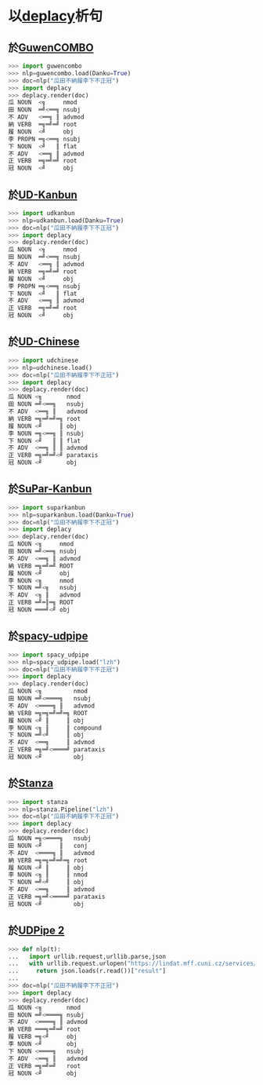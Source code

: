 # 以[deplacy](https://koichiyasuoka.github.io/deplacy/)析句

## 於[GuwenCOMBO](https://github.com/KoichiYasuoka/GuwenCOMBO)

```py
>>> import guwencombo
>>> nlp=guwencombo.load(Danku=True)
>>> doc=nlp("瓜田不納履李下不正冠")
>>> import deplacy
>>> deplacy.render(doc)
瓜 NOUN  <╗     nmod
田 NOUN  ═╝<══╗ nsubj
不 ADV   <══╗ ║ advmod
納 VERB  ═╗═╝═╝ root
履 NOUN  <╝     obj
李 PROPN ═╗<══╗ nsubj
下 NOUN  <╝   ║ flat
不 ADV   <══╗ ║ advmod
正 VERB  ═╗═╝═╝ root
冠 NOUN  <╝     obj
```

## 於[UD-Kanbun](https://github.com/KoichiYasuoka/UD-Kanbun)

```py
>>> import udkanbun
>>> nlp=udkanbun.load(Danku=True)
>>> doc=nlp("瓜田不納履李下不正冠")
>>> import deplacy
>>> deplacy.render(doc)
瓜 NOUN  <╗     nmod
田 NOUN  ═╝<══╗ nsubj
不 ADV   <══╗ ║ advmod
納 VERB  ═╗═╝═╝ root
履 NOUN  <╝     obj
李 PROPN ═╗<══╗ nsubj
下 NOUN  <╝   ║ flat
不 ADV   <══╗ ║ advmod
正 VERB  ═╗═╝═╝ root
冠 NOUN  <╝     obj
```

## 於[UD-Chinese](https://pypi.org/project/udchinese)

```py
>>> import udchinese
>>> nlp=udchinese.load()
>>> doc=nlp("瓜田不納履李下不正冠")
>>> import deplacy
>>> deplacy.render(doc)
瓜 NOUN <╗       nmod
田 NOUN ═╝<══╗   nsubj
不 ADV  <══╗ ║   advmod
納 VERB ═╗═╝═╝═╗ root
履 NOUN <╝     ║ obj
李 NOUN ═╗<══╗ ║ nsubj
下 NOUN <╝   ║ ║ flat
不 ADV  <══╗ ║ ║ advmod
正 VERB ═╗═╝═╝<╝ parataxis
冠 NOUN <╝       obj
```

## 於[SuPar-Kanbun](https://github.com/KoichiYasuoka/SuPar-Kanbun)

```py
>>> import suparkanbun
>>> nlp=suparkanbun.load(Danku=True)
>>> doc=nlp("瓜田不納履李下不正冠")
>>> import deplacy
>>> deplacy.render(doc)
瓜 NOUN <╗     nmod
田 NOUN ═╝<══╗ nsubj
不 ADV  <══╗ ║ advmod
納 VERB ═╗═╝═╝ ROOT
履 NOUN <╝     obj
李 NOUN <╗     nmod
下 NOUN ═╝<╗   nsubj
不 ADV  <╗ ║   advmod
正 VERB ═╝═║═╗ ROOT
冠 NOUN ═══╝<╝ obj
```

## 於[spacy-udpipe](https://github.com/TakeLab/spacy-udpipe)

```py
>>> import spacy_udpipe
>>> nlp=spacy_udpipe.load("lzh")
>>> doc=nlp("瓜田不納履李下不正冠")
>>> import deplacy
>>> deplacy.render(doc)
瓜 NOUN <╗         nmod
田 NOUN ═╝<════╗   nsubj
不 ADV  <════╗ ║   advmod
納 VERB ═╗═╗═╝═╝═╗ ROOT
履 NOUN <╝ ║     ║ obj
李 NOUN <╗ ║     ║ compound
下 NOUN ═╝<╝     ║ obj
不 ADV  <══╗     ║ advmod
正 VERB ═╗═╝<════╝ parataxis
冠 NOUN <╝         obj
```

## 於[Stanza](https://stanfordnlp.github.io/stanza)

```py
>>> import stanza
>>> nlp=stanza.Pipeline("lzh")
>>> doc=nlp("瓜田不納履李下不正冠")
>>> import deplacy
>>> deplacy.render(doc)
瓜 NOUN ═╗<════╗   nsubj
田 NOUN <╝     ║   conj
不 ADV  <════╗ ║   advmod
納 VERB ═╗═╗═╝═╝═╗ root
履 NOUN <╝ ║     ║ obj
李 NOUN <╗ ║     ║ nmod
下 NOUN ═╝<╝     ║ obj
不 ADV  <══╗     ║ advmod
正 VERB ═╗═╝<════╝ parataxis
冠 NOUN <╝         obj
```

## 於[UDPipe 2](http://ufal.mff.cuni.cz/udpipe/2)

```py
>>> def nlp(t):
...   import urllib.request,urllib.parse,json
...   with urllib.request.urlopen("https://lindat.mff.cuni.cz/services/udpipe/api/process?model=lzh&tokenizer&tagger&parser&data="+urllib.parse.quote(t)) as r:
...     return json.loads(r.read())["result"]
...
>>> doc=nlp("瓜田不納履李下不正冠")
>>> import deplacy
>>> deplacy.render(doc)
瓜 NOUN <╗       nmod
田 NOUN ═╝<════╗ nsubj
不 ADV  <════╗ ║ advmod
納 VERB ═══╗═╝═╝ root
履 VERB ═╗<╝     obj
李 NOUN <╝       obj
下 NOUN <════╗   nsubj
不 ADV  <══╗ ║   advmod
正 VERB ═╗═╝═╝   root
冠 NOUN <╝       obj
```


